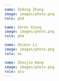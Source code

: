 ```yaml
---
name: Zedong Zhang
image: images/photo.png
role: phd

name: Zeren Xiong
image: images/photo.png
role: phd

name: Shimin Li
image: images/photo.png
role: ms

name: Zhoujie Wang
image: images/photo.png
role: alu
---
```

